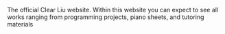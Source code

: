 The official Clear Liu website. Within this website you can expect to see all works ranging from programming projects, piano sheets, and tutoring materials

